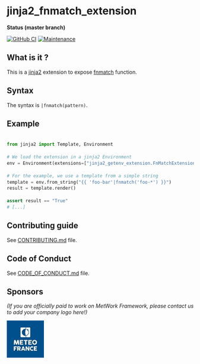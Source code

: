 # jinja2_fnmatch_extension

[//]: # (automatically generated from https://github.com/metwork-framework/resources/blob/master/cookiecutter/_%7B%7Bcookiecutter.repo%7D%7D/README.md)

**Status (master branch)**




[![GitHub CI](https://github.com/metwork-framework/jinja2_fnmatch_extension/workflows/CI/badge.svg?branch=master)](https://github.com/metwork-framework/jinja2_fnmatch_extension/actions?query=workflow%3ACI&branch=master)
[![Maintenance](https://github.com/metwork-framework/resources/blob/master/badges/maintained.svg)]()


[//]: # (TABLE_OF_CONTENTS_PLACEHOLDER)

## What is it ?

This is a [jinja2](http://jinja.pocoo.org/) extension to expose [fnmatch](https://docs.python.org/3/library/fnmatch.html#fnmatch.fnmatch) function.

## Syntax

The syntax is `|fnmatch(pattern)`.

## Example

```python

from jinja2 import Template, Environment

# We load the extension in a jinja2 Environment
env = Environment(extensions=["jinja2_getenv_extension.FnMatchExtension"])

# For the example, we use a template from a simple string
template = env.from_string("{{ 'foo-bar'|fnmatch('foo-*') }}")
result = template.render()

assert result == "True"
# [...]

```











## Contributing guide

See [CONTRIBUTING.md](CONTRIBUTING.md) file.



## Code of Conduct

See [CODE_OF_CONDUCT.md](CODE_OF_CONDUCT.md) file.



## Sponsors

*(If you are officially paid to work on MetWork Framework, please contact us to add your company logo here!)*

[![logo](https://raw.githubusercontent.com/metwork-framework/resources/master/sponsors/meteofrance-small.jpeg)](http://www.meteofrance.com)

